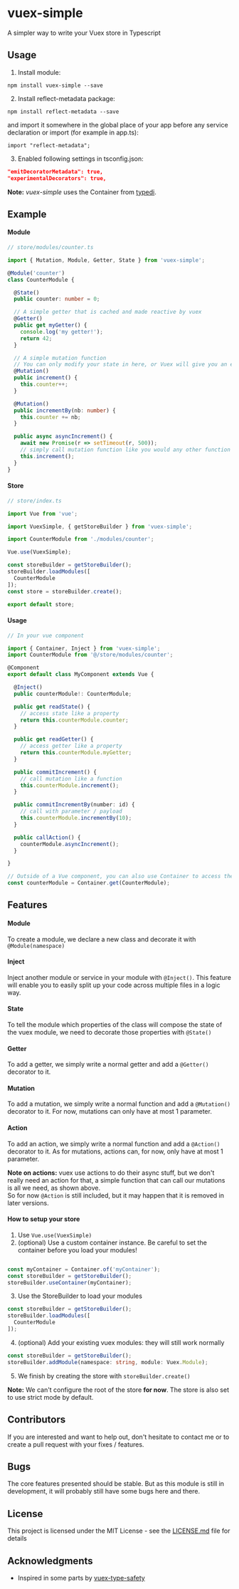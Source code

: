 # vuex-simple

A simpler way to write your Vuex store in Typescript

## Usage

1. Install module:

`npm install vuex-simple --save`

2. Install reflect-metadata package:

`npm install reflect-metadata --save`

and import it somewhere in the global place of your app before any service declaration or import (for example in app.ts):

`import "reflect-metadata";`

3. Enabled following settings in tsconfig.json:

```json
"emitDecoratorMetadata": true,
"experimentalDecorators": true,
```

**Note:** *vuex-simple* uses the Container from [typedi](http://github.com/pleerock/typedi).


## Example

#### Module

```ts
// store/modules/counter.ts

import { Mutation, Module, Getter, State } from 'vuex-simple';

@Module('counter')
class CounterModule {

  @State()
  public counter: number = 0;

  // A simple getter that is cached and made reactive by vuex
  @Getter()
  public get myGetter() {
    console.log('my getter!');
    return 42;
  }

  // A simple mutation function
  // You can only modify your state in here, or Vuex will give you an error
  @Mutation()
  public increment() {
    this.counter++;
  }

  @Mutation()
  public incrementBy(nb: number) {
    this.counter += nb;
  }

  public async asyncIncrement() {
    await new Promise(r => setTimeout(r, 500));
    // simply call mutation function like you would any other function
    this.increment();
  }
}
```

#### Store

```ts
// store/index.ts

import Vue from 'vue';

import VuexSimple, { getStoreBuilder } from 'vuex-simple';

import CounterModule from './modules/counter';

Vue.use(VuexSimple);

const storeBuilder = getStoreBuilder();
storeBuilder.loadModules([
  CounterModule
]);
const store = storeBuilder.create();

export default store;

```

#### Usage

```ts
// In your vue component

import { Container, Inject } from 'vuex-simple';
import CounterModule from '@/store/modules/counter';

@Component
export default class MyComponent extends Vue {

  @Inject()
  public counterModule!: CounterModule;

  public get readState() {
    // access state like a property
    return this.counterModule.counter;
  }

  public get readGetter() {
    // access getter like a property
    return this.counterModule.myGetter;
  }

  public commitIncrement() {
    // call mutation like a function
    this.counterModule.increment();
  }

  public commitIncrementBy(number: id) {
    // call with parameter / payload
    this.counterModule.incrementBy(10);
  }

  public callAction() {
    counterModule.asyncIncrement();
  }

}

// Outside of a Vue component, you can also use Container to access the module
const counterModule = Container.get(CounterModule);


```

## Features

#### Module

To create a module, we declare a new class and decorate it with `@Module(namespace)`

#### Inject

Inject another module or service in your module with `@Inject()`. This feature will enable you to easily split up your code across multiple files in a logic way.

#### State

To tell the module which properties of the class will compose the state of the vuex module, we need to decorate those properties with `@State()`

#### Getter

To add a getter, we simply write a normal getter and add a `@Getter()` decorator to it.

#### Mutation

To add a mutation, we simply write a normal function and add a `@Mutation()` decorator to it. For now, mutations can only have at most 1 parameter.

#### Action

To add an action, we simply write a normal function and add a `@Action()` decorator to it. As for mutations, actions can, for now, only have at most 1 parameter.

**Note on actions:** vuex use actions to do their async stuff, but we don't really need an action for that, a simple function that can call our mutations is all we need, as shown above.</br>
So for now `@Action` is still included, but it may happen that it is removed in later versions.

#### How to setup your store

1. Use `Vue.use(VuexSimple)`
2. (optional) Use a custom container instance. Be careful to set the container before you load your modules!

```ts

const myContainer = Container.of('myContainer');
const storeBuilder = getStoreBuilder();
storeBuilder.useContainer(myContainer);
```

3. Use the StoreBuilder to load your modules

```ts
const storeBuilder = getStoreBuilder();
storeBuilder.loadModules([
  CounterModule
]);
```

4. (optional) Add your existing vuex modules: they will still work normally

```ts
const storeBuilder = getStoreBuilder();
storeBuilder.addModule(namespace: string, module: Vuex.Module);
```

5. We finish by creating the store with `storeBuilder.create()`


**Note:** We can't configure the root of the store **for now**. The store is also set to use strict mode by default.


## Contributors

If you are interested and want to help out, don't hesitate to contact me or to create a pull request with your fixes / features.

## Bugs

The core features presented should be stable.
But as this module is still in development, it will probably still have some bugs here and there.

## License

This project is licensed under the MIT License - see the [LICENSE.md](LICENSE.md) file for details

## Acknowledgments

- Inspired in some parts by [vuex-type-safety](https://github.com/christopherkiss/vuex-type-safety)
